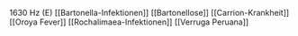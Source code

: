 1630 Hz (E)
[[Bartonella-Infektionen]]
[[Bartonellose]]
[[Carrion-Krankheit]]
[[Oroya Fever]]
[[Rochalimaea-Infektionen]]
[[Verruga Peruana]]